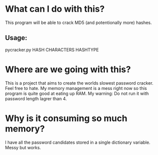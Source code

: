 # What can I do with this?
This program will be able to crack MD5 (and potentionally more) hashes.
## Usage:
pycracker.py HASH CHARACTERS HASHTYPE
# Where are we going with this?
This is a project that aims to create the worlds slowest password cracker. Feel free to hate. My memory management is a mess right now so this program is quite good at eating up RAM. My warning: Do not run it with password length lagrer than 4.
# Why is it consuming so much memory?
I have all the password candidates stored in a single dictionary variable. Messy but works.